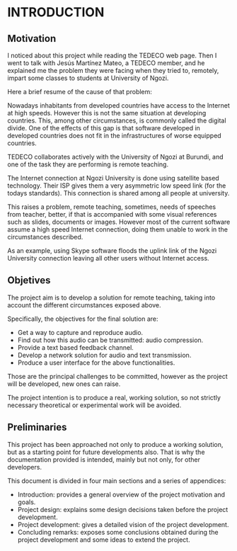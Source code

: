 # INTRODUCTION #

## Motivation ##

I noticed about this project while reading the TEDECO web page. Then I
went to talk with Jesús Martínez Mateo, a TEDECO member, and he explained
me the problem they were facing when they tried to, remotely, impart some
classes to students at University of Ngozi.

Here a brief resume of the cause of that problem:

Nowadays inhabitants from developed countries have access to the Internet at
high speeds. However this is not the same situation at developing
countries. This, among other circumstances, is commonly called the
digital divide. One of the effects of this gap is that
software developed in developed countries does not fit in the infrastructures
of worse equipped countries.

TEDECO collaborates actively with the University of Ngozi at
Burundi, and one of the task they are performing is remote teaching.

The Internet connection at Ngozi University is done using satellite based
technology.
Their ISP gives them a very asymmetric low speed link (for the todays
standards). This connection is shared among all people at university.

This raises a problem, remote teaching, sometimes, needs of speeches
from teacher, better, if that is accompanied with some visual references such as
slides, documents or images. However most of the current software assume a high
speed Internet connection, doing them unable to work in the circumstances
described.

As an example, using Skype software floods the uplink link of the
Ngozi University connection leaving all other users without Internet access.

## Objetives ##

The project aim is to develop a solution for remote teaching, taking into
account the different circumstances exposed above.

Specifically, the objectives for the final solution are:


  * Get a way to capture and reproduce audio.
  * Find out how this audio can be transmitted: audio compression.
  * Provide a text based feedback channel.
  * Develop a network solution for audio and text transmission.
  * Produce a user interface for the above functionalities.

Those are the principal challenges to be committed, however as the project will be developed, new ones can raise.

The project intention is to produce a real, working solution, so not
strictly necessary theoretical or experimental work will be avoided.


## Preliminaries ##

This project has been approached not only to produce a working solution, but as
a starting point for future developments also. That is why the documentation
provided is intended, mainly but not only, for other developers.

This document is divided in four main sections and a series of appendices:


  * Introduction: provides a general overview of the project motivation and goals.
  * Project design: explains some design decisions taken before the project development.
  * Project development: gives a detailed vision of the project development.
  * Concluding remarks: exposes some conclusions obtained during the project development and some ideas to extend the project.